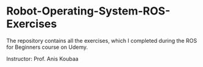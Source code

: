 # Robot-Operating-System-ROS-Exercises
The repository contains all the exercises, which I completed during the ROS for Beginners course on Udemy.

Instructor: Prof. Anis Koubaa
